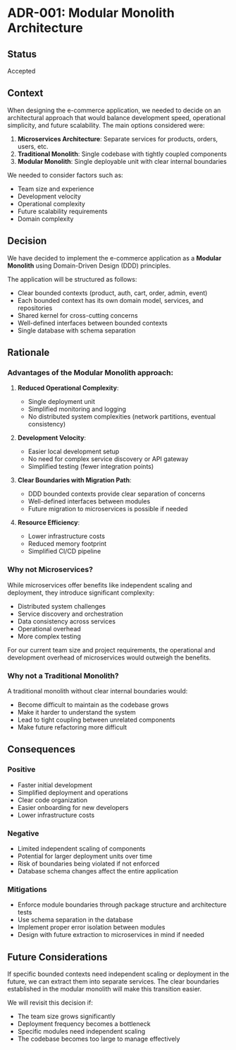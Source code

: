 # ADR-001: Modular Monolith Architecture

## Status

Accepted

## Context

When designing the e-commerce application, we needed to decide on an architectural approach that would balance development speed, operational simplicity, and future scalability. The main options considered were:

1. **Microservices Architecture**: Separate services for products, orders, users, etc.
2. **Traditional Monolith**: Single codebase with tightly coupled components
3. **Modular Monolith**: Single deployable unit with clear internal boundaries

We needed to consider factors such as:
- Team size and experience
- Development velocity
- Operational complexity
- Future scalability requirements
- Domain complexity

## Decision

We have decided to implement the e-commerce application as a **Modular Monolith** using Domain-Driven Design (DDD) principles.

The application will be structured as follows:
- Clear bounded contexts (product, auth, cart, order, admin, event)
- Each bounded context has its own domain model, services, and repositories
- Shared kernel for cross-cutting concerns
- Well-defined interfaces between bounded contexts
- Single database with schema separation

## Rationale

### Advantages of the Modular Monolith approach:

1. **Reduced Operational Complexity**:
   - Single deployment unit
   - Simplified monitoring and logging
   - No distributed system complexities (network partitions, eventual consistency)

2. **Development Velocity**:
   - Easier local development setup
   - No need for complex service discovery or API gateway
   - Simplified testing (fewer integration points)

3. **Clear Boundaries with Migration Path**:
   - DDD bounded contexts provide clear separation of concerns
   - Well-defined interfaces between modules
   - Future migration to microservices is possible if needed

4. **Resource Efficiency**:
   - Lower infrastructure costs
   - Reduced memory footprint
   - Simplified CI/CD pipeline

### Why not Microservices?

While microservices offer benefits like independent scaling and deployment, they introduce significant complexity:
- Distributed system challenges
- Service discovery and orchestration
- Data consistency across services
- Operational overhead
- More complex testing

For our current team size and project requirements, the operational and development overhead of microservices would outweigh the benefits.

### Why not a Traditional Monolith?

A traditional monolith without clear internal boundaries would:
- Become difficult to maintain as the codebase grows
- Make it harder to understand the system
- Lead to tight coupling between unrelated components
- Make future refactoring more difficult

## Consequences

### Positive

- Faster initial development
- Simplified deployment and operations
- Clear code organization
- Easier onboarding for new developers
- Lower infrastructure costs

### Negative

- Limited independent scaling of components
- Potential for larger deployment units over time
- Risk of boundaries being violated if not enforced
- Database schema changes affect the entire application

### Mitigations

- Enforce module boundaries through package structure and architecture tests
- Use schema separation in the database
- Implement proper error isolation between modules
- Design with future extraction to microservices in mind if needed

## Future Considerations

If specific bounded contexts need independent scaling or deployment in the future, we can extract them into separate services. The clear boundaries established in the modular monolith will make this transition easier.

We will revisit this decision if:
- The team size grows significantly
- Deployment frequency becomes a bottleneck
- Specific modules need independent scaling
- The codebase becomes too large to manage effectively